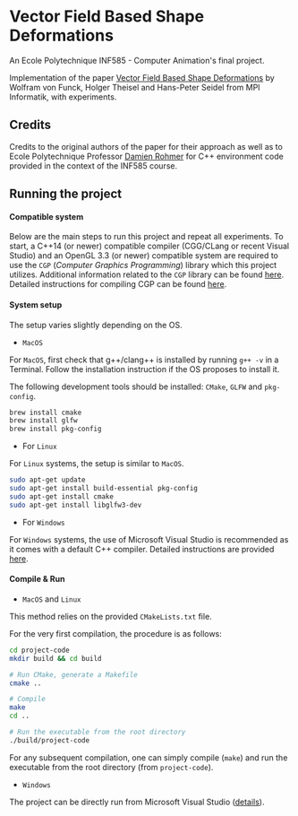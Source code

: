 # Vector Field Based Shape Deformations 

An Ecole Polytechnique INF585 - Computer Animation's final project.

Implementation of the paper [Vector Field Based Shape Deformations](http://graphics.stanford.edu/courses/cs468-07-winter/Papers/fts-vfbsd-06.pdf) by Wolfram von Funck, Holger Theisel and Hans-Peter Seidel from MPI Informatik, with experiments.

## Credits
Credits to the original authors of the paper for their approach as well as to Ecole Polytechnique Professor [Damien Rohmer](https://imagecomputing.net/damien.rohmer/) for C++ environment code provided in the context of the INF585 course.

## Running the project
#### Compatible system

Below are the main steps to run this project and repeat all experiments.
To start, a C++14 (or newer) compatible compiler (CGG/CLang or recent Visual Studio) and an OpenGL 3.3 (or newer) compatible system are required to use the `CGP` (*Computer Graphics Programming*) library which this project utilizes. Additional information related to the `CGP` library can be found [here](https://imagecomputing.net/cgp/content/01_general/index.html). Detailed instructions for compiling CGP can be found [here](https://imagecomputing.net/cgp/compilation/content/01_compilation/index.html).

#### System setup
The setup varies slightly depending on the OS. 
* `MacOS`

For `MacOS`, first check that g++/clang++ is installed by running `g++ -v` in a Terminal. Follow the installation instruction if the OS proposes to install it.

The following development tools should be installed: `CMake`, `GLFW` and `pkg-config`. 

```bash
brew install cmake
brew install glfw
brew install pkg-config
```

* For `Linux`

For `Linux` systems, the setup is similar to `MacOS`.

```bash
sudo apt-get update
sudo apt-get install build-essential pkg-config
sudo apt-get install cmake 
sudo apt-get install libglfw3-dev
```
* For `Windows`

For `Windows` systems, the use of Microsoft Visual Studio is recommended as it comes with a default C++ compiler. Detailed instructions  are provided [here](https://imagecomputing.net/cgp/compilation/content/02_windows_setup/index.html).

#### Compile & Run

* `MacOS` and `Linux`

This method relies on the provided `CMakeLists.txt` file.

For the very first compilation, the procedure is as follows:
``` bash
cd project-code
mkdir build && cd build

# Run CMake, generate a Makefile
cmake ..

# Compile
make
cd ..

# Run the executable from the root directory
./build/project-code
```

For any subsequent compilation, one can simply compile (`make`) and run the executable from the root directory (from `project-code`).

* `Windows`

The project can be directly run from Microsoft Visual Studio ([details](https://imagecomputing.net/cgp/compilation/content/02_windows_setup/index.html)).
